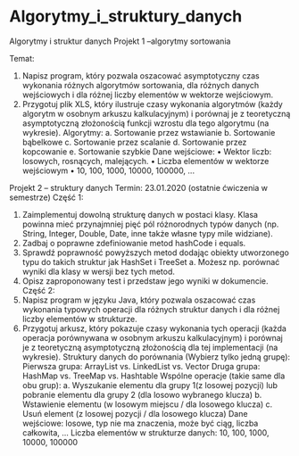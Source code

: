 # Algorytmy_i_struktury_danych

Algorytmy i struktur danych
Projekt 1 –algorytmy sortowania

Temat:
1. Napisz program, który pozwala oszacować asymptotyczny czas wykonania różnych
algorytmów sortowania, dla różnych danych wejściowych i dla różnej liczby elementów w
wektorze wejściowym.
2. Przygotuj plik XLS, który ilustruje czasy wykonania algorytmów (każdy algorytm w osobnym
arkuszu kalkulacyjnym) i porównaj je z teoretyczną asymptotyczną złożonością funkcji
wzrostu dla tego algorytmu (na wykresie).
Algorytmy:
a. Sortowanie przez wstawianie
b. Sortowanie bąbelkowe
c. Sortowanie przez scalanie
d. Sortowanie przez kopcowanie
e. Sortowanie szybkie
Dane wejściowe:
• Wektor liczb: losowych, rosnących, malejących.
• Liczba elementów w wektorze wejściowym
• 10, 100, 1000, 10000, 100000, ...

Projekt 2 – struktury danych
Termin: 23.01.2020 (ostatnie ćwiczenia w semestrze)
Część 1:
1. Zaimplementuj dowolną strukturę danych w postaci klasy. Klasa powinna mieć przynajmniej pięć pól różnorodnych typów danych (np. String, Integer, Double, Date, inne także własne typy mile widziane).
2. Zadbaj o poprawne zdefiniowanie metod hashCode i equals.
3. Sprawdź poprawność powyższych metod dodając obiekty utworzonego typu do takich
struktur jak HashSet i TreeSet
a. Możesz np. porównać wyniki dla klasy w wersji bez tych metod.
4. Opisz zaproponowany test i przedstaw jego wyniki w dokumencie.
Część 2:
1. Napisz program w języku Java, który pozwala oszacować czas wykonania typowych operacji dla różnych struktur danych i dla różnej liczby elementów w strukturze.
2. Przygotuj arkusz, który pokazuje czasy wykonania tych operacji (każda operacja porównywana w osobnym arkuszu kalkulacyjnym) i porównaj je z teoretyczną asymptotyczną złożonością dla tej implementacji (na wykresie).
Struktury danych do porównania (Wybierz tylko jedną grupę): Pierwsza grupa: ArrayList vs. LinkedList vs. Vector Druga grupa: HashMap vs. TreeMap vs. Hashtable
Wspólne operacje (takie same dla obu grup):
a. Wyszukanie elementu dla grupy 1(z losowej pozycji) lub pobranie elementu dla grupy 2 (dla losowo wybranego klucza)
b. Wstawienie elementu (w losowym miejscu / dla losowego klucza)
c. Usuń element (z losowej pozycji / dla losowego klucza)
Dane wejściowe: losowe, typ nie ma znaczenia, może być ciąg, liczba całkowita, ... Liczba elementów w strukturze danych: 10, 100, 1000, 10000, 100000
